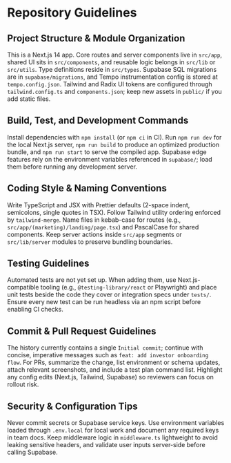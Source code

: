 # Repository Guidelines

## Project Structure & Module Organization
This is a Next.js 14 app. Core routes and server components live in `src/app`, shared UI sits in `src/components`, and reusable logic belongs in `src/lib` or `src/utils`. Type definitions reside in `src/types`. Supabase SQL migrations are in `supabase/migrations`, and Tempo instrumentation config is stored at `tempo.config.json`. Tailwind and Radix UI tokens are configured through `tailwind.config.ts` and `components.json`; keep new assets in `public/` if you add static files.

## Build, Test, and Development Commands
Install dependencies with `npm install` (or `npm ci` in CI). Run `npm run dev` for the local Next.js server, `npm run build` to produce an optimized production bundle, and `npm run start` to serve the compiled app. Supabase edge features rely on the environment variables referenced in `supabase/`; load them before running any development server.

## Coding Style & Naming Conventions
Write TypeScript and JSX with Prettier defaults (2-space indent, semicolons, single quotes in TSX). Follow Tailwind utility ordering enforced by `tailwind-merge`. Name files in kebab-case for routes (e.g., `src/app/(marketing)/landing/page.tsx`) and PascalCase for shared components. Keep server actions inside `src/app` segments or `src/lib/server` modules to preserve bundling boundaries.

## Testing Guidelines
Automated tests are not yet set up. When adding them, use Next.js-compatible tooling (e.g., `@testing-library/react` or Playwright) and place unit tests beside the code they cover or integration specs under `tests/`. Ensure every new test can be run headless via an npm script before enabling CI checks.

## Commit & Pull Request Guidelines
The history currently contains a single `Initial commit`; continue with concise, imperative messages such as `feat: add investor onboarding flow`. For PRs, summarize the change, list environment or schema updates, attach relevant screenshots, and include a test plan command list. Highlight any config edits (Next.js, Tailwind, Supabase) so reviewers can focus on rollout risk.

## Security & Configuration Tips
Never commit secrets or Supabase service keys. Use environment variables loaded through `.env.local` for local work and document any required keys in team docs. Keep middleware logic in `middleware.ts` lightweight to avoid leaking sensitive headers, and validate user inputs server-side before calling Supabase.
